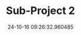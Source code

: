 ---
date: 24-10-16 09:26:32.960485
excerpt: 5G-enabled Secure Surveillance System (5GS3)
header:
  teaser: https://via.placeholder.com/200x200.png
order: 1
sidebar:
- image: https://via.placeholder.com/350x250.png
  image_alt: logo
  text: Here we discuss the Objective of the UC
  title: Objective
title: Sub-Project 2
---